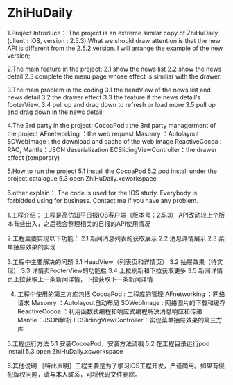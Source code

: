# ZhiHuDaily
1.Project Introduce：
The project is an extreme similar copy of ZhiHuDaily (client : IOS, version : 2.5.3)
What we should draw attention is that the new API is different from the 2.5.2 version. I will arrange the example of the new version;

2.The main feature in the project:
2.1 show the news list
2.2 show the news detail
2.3 complete the menu page whose effect is similiar with the drawer.

3.The main problem in the coding
3.1 the headView of the news list and news detail
3.2 the drawer effect
3.3 the feature if the news detail's footerView.
3.4 pull up and drag down to refresh or load more
3.5 pull up and drag down in the news detail;

4.The 3rd party in the project:
CocoaPod : the 3rd party managerment of the project
AFnetworking ：the web request
Masonry ：Autolayout 
SDWebImage : the download and cache of the web image
ReactiveCocoa : RAC, 
Mantle：JSON deserialization
ECSlidingViewController：the drawer effect (temporary)

5.How to run the project
5.1 install the CocoaPod
5.2 pod install under the project catalogue
5.3 open ZhiHuDaily.xcworkspace

6.other explain：
The code is used for the IOS study. Everybody is forbidded using for business. Contact me if you have any problem.

1.工程介绍：
工程是高仿知乎日报iOS客户端（版本号：2.5.3）
API改动较上个版本有些出入，之后我会整理相关的日报的API使用情况

2.工程主要实现以下功能：
2.1 新闻消息列表的获取展示
2.2 消息详情展示
2.3 菜单抽屉效果的实现

3.工程中主要解决的问题
3.1 HeadView（列表页和详情页）
3.2 抽屉效果（待实现）
3.3 详情页FooterView的功能栏
3.4 上拉刷新和下拉获取更多
3.5 新闻详情页上拉获取上一条新闻详情，下拉获取下一条新闻详情

4. 工程中使用的第三方库包括
CocoaPod : 工程库的管理
AFnetworking ：网络请求
Masonry ：Autolayout自动布局
SDWebImage : 网络图片的下载和缓存
ReactiveCocoa ：利用函数式编程和响应式编程解决消息响应和传递
Mantle：JSON解析
ECSlidingViewController：实现菜单抽屉效果的第三方库

5.工程运行方法
5.1 安装CocoaPod，安装方法请戳
5.2 在工程目录运行pod install
5.3 open ZhiHuDaily.xcworkspace

6.其他说明
［特此声明］工程主要是为了学习iOS工程开发，严谨商用。如果有侵犯版权问题，请与本人联系，可将代码文件删除。

